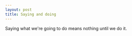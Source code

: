 ```yaml
---
layout: post
title: Saying and doing
---
```


Saying what we're going to do means nothing until we do it.
